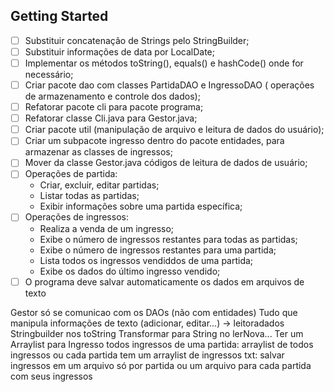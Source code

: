 ## Getting Started

- [ ] Substituir concatenação de Strings pelo StringBuilder;
- [ ] Substituir informações de data por LocalDate;
- [ ] Implementar os métodos toString(), equals() e hashCode() onde for necessário;
- [ ] Criar pacote dao com classes PartidaDAO e IngressoDAO ( operações de armazenamento e controle dos dados);
- [ ] Refatorar pacote cli para pacote programa;
- [ ] Refatorar classe Cli.java para Gestor.java;
- [ ] Criar pacote util (manipulação de arquivo e leitura de dados do usuário);
- [ ] Criar um subpacote ingresso dentro do pacote entidades, para armazenar as classes de ingressos;
- [ ] Mover da classe Gestor.java códigos de leitura de dados de usuário;
- [ ] Operações de partida:
    * Criar, excluir, editar partidas;
    * Listar todas as partidas;
    * Exibir informações sobre uma partida específica;
- [ ] Operações de ingressos:
    * Realiza a venda de um ingresso;
    * Exibe o número de ingressos restantes para todas as partidas;
    * Exibe o número de ingressos restantes para uma partida;
    * Lista todos os ingressos vendiddos de uma partida;
    * Exibe os dados do último ingresso vendido;
- [ ] O programa deve salvar automaticamente os dados em arquivos de texto

Gestor só se comunicao com os DAOs (não com entidades)
Tudo que manipula informações de texto (adicionar, editar...) -> leitoradados
Stringbuilder nos toString
Transformar para String no lerNova...
Ter um Arraylist para Ingresso
todos ingressos de uma partida: arraylist de todos ingressos ou cada partida tem um arraylist de ingressos
txt: salvar ingressos em um arquivo só por partida ou um arquivo para cada partida com seus ingressos